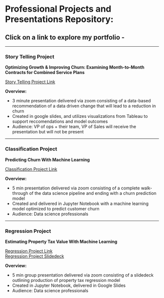 # Professional Projects and Presentations Repository:

## Click on a link to explore my portfolio -

****
### **Story Telling Project** 
**Optimizing Growth & Improving Churn: Examining Month-to-Month Contracts for Combined Service Plans**

[Story Telling Project Link](/telco_visualization.pdf)

**Overview:**
- 3 minute presentation delivered via zoom consisting of a data-based recommendation of a data driven change that will lead to a reduction in churn
- Created in google slides, and utilizes visualizations from Tableau to support reccomendations and model outcomes
- Audience: VP of ops + their team, VP of Sales will receive the presentation but will not be present 

****
### **Classification Project**
**Predicting Churn With Machine Learning**

[Classification Project Link](https://github.com/CSolitaire/telco_churn)

**Overview:**
- 5 min presentation delivered via zoom consisting of a complete walk-through of the data science pipeline and ending with a churn prediction model
- Created and delivered in Jupyter Notebook with a machine learning model optimized to predict customer churn
- Audience: Data science professionals

****
### **Regression Project** 
**Estimating Property Tax Value With Machine Learning**

[Regression Project Link](https://github.com/CY-Data-Services/zillow_regression_project)   
[Regression Project Slidedeck](https://docs.google.com/presentation/d/1O1oWwpjngXqnWylhtI1CFIcE8Nl13MardtJ5TaAJ7oo/edit?usp=sharing)

**Overview:**
- 5 min group presentation delivered via zoom consisting of a slidedeck outlining production of property tax regression model
- Created in Jupyter Notebook, delivered in Google Slides
- Audience: Data science professionals 
